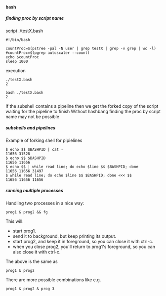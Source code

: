 #### bash

##### finding proc by script name


script ./testX.bash

    #!/bin/bash

    countProc=$(pstree -pal -N user | grep testX | grep -v grep | wc -l)
    #countProc=$(pgrep autoscaler --count)
    echo $countProc
    sleep 1000

execution

    ./testX.bash
    2
    
    bash ./testX.bash
    2

If the subshell contains a pipeline then we get the forked copy of the script waiting for the pipeline to finish
Without hashbang finding the proc by script name may not be possible

##### subshells and pipelines

Example of forking shell for pipielines

    $ echo $$ $BASHPID | cat -
    11656 31528
    $ echo $$ $BASHPID
    11656 11656
    $ echo $$ | while read line; do echo $line $$ $BASHPID; done
    11656 11656 31497
    $ while read line; do echo $line $$ $BASHPID; done <<< $$
    11656 11656 11656

##### running multiple processes

Handling two processes in a nice way:

    prog1 & prog2 && fg

This will:

 * start prog1.
 * send it to background, but keep printing its output.
 * start prog2, and keep it in foreground, so you can close it with ctrl-c.
 * when you close prog2, you'll return to prog1's foreground, so you can also close it with ctrl-c.

The above is the same as 

    prog1 & prog2

There are more possible combinations like e.g.

    prog1 & prog2 & prog 3


